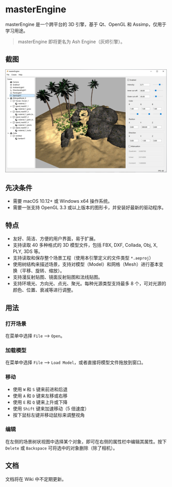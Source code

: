 # masterEngine

masterEngine 是一个跨平台的 3D 引擎，基于 Qt、OpenGL 和 Assimp，仅用于学习用途。

> masterEngine 即将更名为 Ash Engine（灰烬引擎）。

## 截图

![](screenshots/screenshot0.jpg)

## 先决条件

* 需要 macOS 10.12+ 或 Windows x64 操作系统。
* 需要一张支持 OpenGL 3.3 或以上版本的图形卡，并安装好最新的驱动程序。

## 特点

* 友好、简洁、方便的用户界面，易于扩展。
* 支持读取 40 多种格式的 3D 模型文件，包括 FBX, DXF, Collada, Obj, X, PLY, 3DS 等。
* 支持读取和保存整个场景工程（使用本引擎定义的文件类型 `*.aeproj`）
* 使用树结构来描述场景，支持对模型（Model）和网格（Mesh）进行基本变换（平移、旋转、缩放）。
* 支持漫反射贴图、镜面反射贴图和法线贴图。
* 支持环境光、方向光、点光、聚光。每种光源类型支持最多 8 个，可对光源的颜色、位置、衰减等进行调整。

## 用法

### 打开场景

在菜单中选择 `File` --> `Open`。

### 加载模型

在菜单中选择 `File` --> `Load Model`，或者直接将模型文件拖放到窗口。

### 移动

* 使用 `W` 和 `S` 键来前进和后退
* 使用 `A` 和 `D` 键来左移或右移
* 使用 `E` 和 `Q` 键来上升或下降
* 使用 `Shift` 键来加速移动（5 倍速度）
* 按下鼠标左键并移动鼠标来调整视角

### 编辑

在左侧的场景树状视图中选择某个对象，即可在右侧的属性栏中编辑其属性。按下 `Delete` 或 `Backspace` 可将选中的对象删除（除了相机）。

## 文档

文档将在 Wiki 中不定期更新。